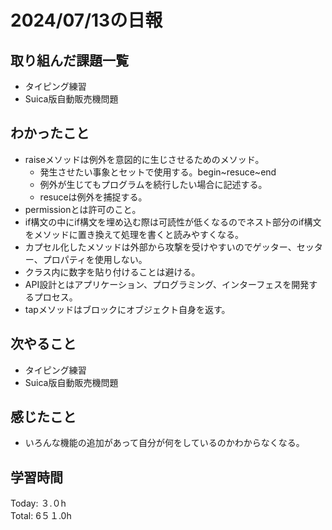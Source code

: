 # 2024/07/13の日報
## 取り組んだ課題一覧
* タイピング練習
* Suica版自動販売機問題
## わかったこと
* raiseメソッドは例外を意図的に生じさせるためのメソッド。
  *  発生させたい事象とセットで使用する。begin~resuce~end
  *  例外が生じてもプログラムを続行したい場合に記述する。
  *  resuceは例外を捕捉する。
*  permissionとは許可のこと。
*  if構文の中にif構文を埋め込む際は可読性が低くなるのでネスト部分のif構文をメソッドに置き換えて処理を書くと読みやすくなる。
*  カプセル化したメソッドは外部から攻撃を受けやすいのでゲッター、セッター、プロパティを使用しない。
*  クラス内に数字を貼り付けることは避ける。
*  API設計とはアプリケーション、プログラミング、インターフェスを開発するプロセス。
*  tapメソッドはブロックにオブジェクト自身を返す。    
## 次やること
* タイピング練習
* Suica版自動販売機問題
## 感じたこと
* いろんな機能の追加があって自分が何をしているのかわからなくなる。
## 学習時間
Today: ３.０h<br>
Total: 6５１.0h

